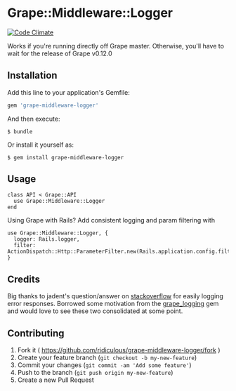 # Grape::Middleware::Logger
[![Code Climate](https://codeclimate.com/github/ridiculous/grape-middleware-logger/badges/gpa.svg)](https://codeclimate.com/github/ridiculous/grape-middleware-logger)

Works if you're running directly off Grape master. Otherwise, you'll have to wait for the release of Grape v0.12.0

## Installation

Add this line to your application's Gemfile:

```ruby
gem 'grape-middleware-logger'
```

And then execute:

    $ bundle

Or install it yourself as:

    $ gem install grape-middleware-logger

## Usage
    
    class API < Grape::API
      use Grape::Middleware::Logger
    end
    
Using Grape with Rails? Add consistent logging and param filtering with

    use Grape::Middleware::Logger, { 
      logger: Rails.logger, 
      filter: ActionDispatch::Http::ParameterFilter.new(Rails.application.config.filter_parameters)
    }
    
## Credits

Big thanks to jadent's question/answer on [stackoverflow](http://stackoverflow.com/questions/25048163/grape-using-error-and-grapemiddleware-after-callback)
for easily logging error responses. Borrowed some motivation from the [grape_logging](https://github.com/aserafin/grape_logging) gem
and would love to see these two consolidated at some point.

## Contributing

1. Fork it ( https://github.com/ridiculous/grape-middleware-logger/fork )
2. Create your feature branch (`git checkout -b my-new-feature`)
3. Commit your changes (`git commit -am 'Add some feature'`)
4. Push to the branch (`git push origin my-new-feature`)
5. Create a new Pull Request
